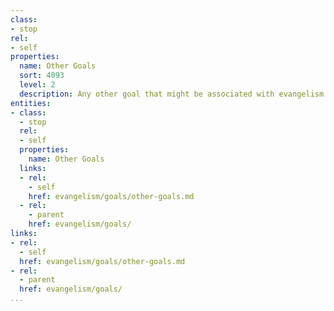 ```yaml
---
class:
- stop
rel:
- self
properties:
  name: Other Goals
  sort: 4093
  level: 2
  description: Any other goal that might be associated with evangelism activities.
entities:
- class:
  - stop
  rel:
  - self
  properties:
    name: Other Goals
  links:
  - rel:
    - self
    href: evangelism/goals/other-goals.md
  - rel:
    - parent
    href: evangelism/goals/
links:
- rel:
  - self
  href: evangelism/goals/other-goals.md
- rel:
  - parent
  href: evangelism/goals/
...
```

